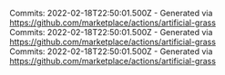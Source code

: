 Commits: 2022-02-18T22:50:01.500Z - Generated via https://github.com/marketplace/actions/artificial-grass
<br>
Commits: 2022-02-18T22:50:01.500Z - Generated via https://github.com/marketplace/actions/artificial-grass
<br>
Commits: 2022-02-18T22:50:01.500Z - Generated via https://github.com/marketplace/actions/artificial-grass
<br>

